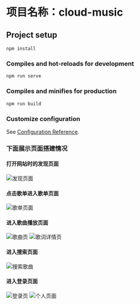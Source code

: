 # 项目名称：cloud-music

## Project setup
```
npm install
```

### Compiles and hot-reloads for development
```
npm run serve
```

### Compiles and minifies for production
```
npm run build
```

### Customize configuration
See [Configuration Reference](https://cli.vuejs.org/config/).
### 下面展示页面搭建情况
#### 打开网站时的发现页面
![发现页面](https://img-blog.csdnimg.cn/9c01280078f0494881cc6362d559c868.png)
#### 点击歌单进入歌单页面
![歌单页面](https://img-blog.csdnimg.cn/fb67139ef4cf45f9b05a966c2cc9c4d8.png)
#### 进入歌曲播放页面
![歌曲页](https://img-blog.csdnimg.cn/3cd0133475054b48908bbf5062e05024.png)
![歌词详情页](https://img-blog.csdnimg.cn/66667bea1e3e418194705e935b10a796.png)
#### 进入搜索页面
![搜索歌曲](https://img-blog.csdnimg.cn/51600139e8364402996c93ee95282702.png)
#### 进入登录页面
![登录页](https://img-blog.csdnimg.cn/3f325688192b4edface64df9ad064849.png)
![个人页面](https://img-blog.csdnimg.cn/8e4598de64244cfe99f68b70b0166a45.png)
